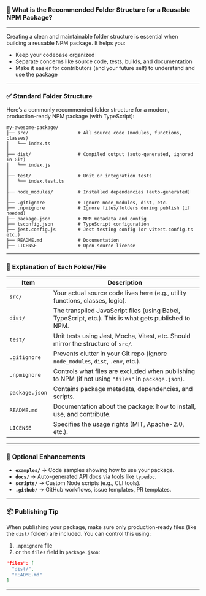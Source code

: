 ### 📁 What is the Recommended Folder Structure for a Reusable NPM Package?

---

Creating a clean and maintainable folder structure is essential when building a reusable NPM package. It helps you:

* Keep your codebase organized
* Separate concerns like source code, tests, builds, and documentation
* Make it easier for contributors (and your future self) to understand and use the package

---

### ✅ **Standard Folder Structure**

Here’s a commonly recommended folder structure for a modern, production-ready NPM package (with TypeScript):

```
my-awesome-package/
├── src/                  # All source code (modules, functions, classes)
│   └── index.ts
│
├── dist/                 # Compiled output (auto-generated, ignored in Git)
│   └── index.js
│
├── test/                 # Unit or integration tests
│   └── index.test.ts
│
├── node_modules/         # Installed dependencies (auto-generated)
│
├── .gitignore            # Ignore node_modules, dist, etc.
├── .npmignore            # Ignore files/folders during publish (if needed)
├── package.json          # NPM metadata and config
├── tsconfig.json         # TypeScript configuration
├── jest.config.js        # Jest testing config (or vitest.config.ts etc.)
├── README.md             # Documentation
├── LICENSE               # Open-source license
```

---

### 🧱 **Explanation of Each Folder/File**

| Item           | Description                                                                                          |
| -------------- | ---------------------------------------------------------------------------------------------------- |
| `src/`         | Your actual source code lives here (e.g., utility functions, classes, logic).                        |
| `dist/`        | The transpiled JavaScript files (using Babel, TypeScript, etc.). This is what gets published to NPM. |
| `test/`        | Unit tests using Jest, Mocha, Vitest, etc. Should mirror the structure of `src/`.                    |
| `.gitignore`   | Prevents clutter in your Git repo (ignore `node_modules`, `dist`, `.env`, etc.).                     |
| `.npmignore`   | Controls what files are excluded when publishing to NPM (if not using `"files"` in `package.json`).  |
| `package.json` | Contains package metadata, dependencies, and scripts.                                                |
| `README.md`    | Documentation about the package: how to install, use, and contribute.                                |
| `LICENSE`      | Specifies the usage rights (MIT, Apache-2.0, etc.).                                                  |

---

### 🧪 **Optional Enhancements**

* **`examples/`** → Code samples showing how to use your package.
* **`docs/`** → Auto-generated API docs via tools like `typedoc`.
* **`scripts/`** → Custom Node scripts (e.g., CLI tools).
* **`.github/`** → GitHub workflows, issue templates, PR templates.

---

### 📦 Publishing Tip

When publishing your package, make sure only production-ready files (like the `dist/` folder) are included. You can control this using:

1. `.npmignore` file
2. or the `files` field in `package.json`:

```json
"files": [
  "dist/",
  "README.md"
]
```

---

